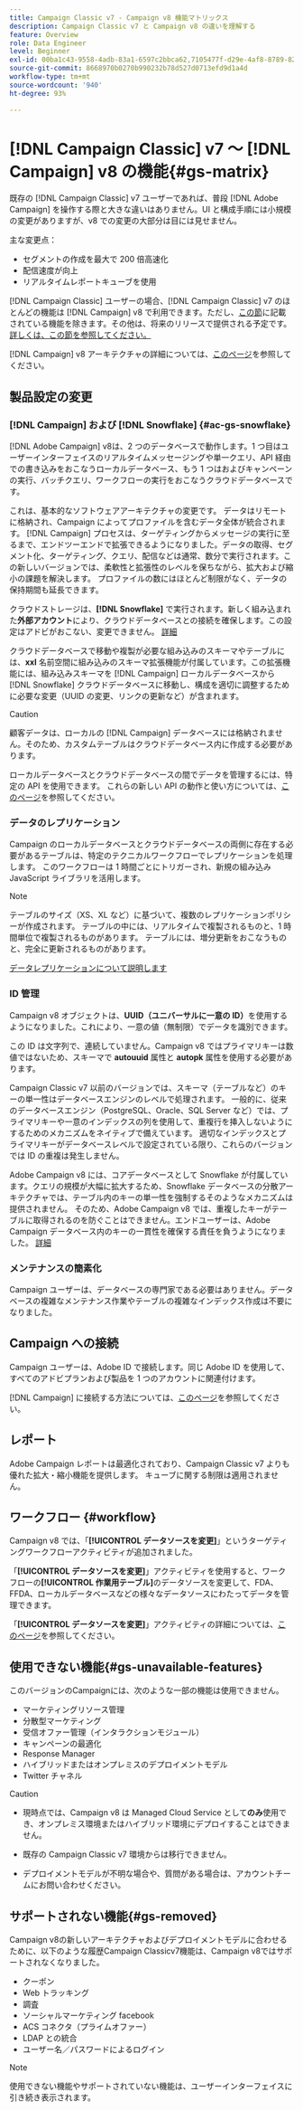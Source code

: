 ```yaml
---
title: Campaign Classic v7 - Campaign v8 機能マトリックス
description: Campaign Classic v7 と Campaign v8 の違いを理解する
feature: Overview
role: Data Engineer
level: Beginner
exl-id: 00ba1c43-9558-4adb-83a1-6597c2bbca62,7105477f-d29e-4af8-8789-82b4459761b0
source-git-commit: 8668970b0270b990232b78d527d0713efd9d1a4d
workflow-type: tm+mt
source-wordcount: '940'
ht-degree: 93%

---
```


# [!DNL Campaign Classic] v7 ～ [!DNL Campaign] v8 の機能{#gs-matrix}

既存の [!DNL Campaign Classic] v7 ユーザーであれば、普段 [!DNL Adobe Campaign] を操作する際と大きな違いはありません。UI と構成手順には小規模の変更がありますが、v8 での変更の大部分は目には見せません。

主な変更点：

* セグメントの作成を最大で 200 倍高速化
* 配信速度が向上
* リアルタイムレポートキューブを使用

[!DNL Campaign Classic] ユーザーの場合、[!DNL Campaign Classic] v7 のほとんどの機能は [!DNL Campaign] v8 で利用できます。ただし、[この節](#gs-removed)に記載されている機能を除きます。その他は、将来のリリースで提供される予定です。[詳しくは、この節を参照してください。](#gs-unavailable-features)

[!DNL Campaign] v8 アーキテクチャの詳細については、[このページ](../dev/architecture.md)を参照してください。

## 製品設定の変更

### [!DNL Campaign] および [!DNL Snowflake] {#ac-gs-snowflake}

[!DNL Adobe Campaign] v8は、2 つのデータベースで動作します。1 つ目はユーザーインターフェイスのリアルタイムメッセージングや単一クエリ、API 経由での書き込みをおこなうローカルデータベース、もう 1 つはおよびキャンペーンの実行、バッチクエリ、ワークフローの実行をおこなうクラウドデータベースです。

これは、基本的なソフトウェアアーキテクチャの変更です。 データはリモートに格納され、Campaign によってプロファイルを含むデータ全体が統合されます。 [!DNL Campaign] プロセスは、ターゲティングからメッセージの実行に至るまで、エンドツーエンドで拡張できるようになりました。データの取得、セグメント化、ターゲティング、クエリ、配信などは通常、数分で実行されます。この新しいバージョンでは、柔軟性と拡張性のレベルを保ちながら、拡大および縮小の課題を解決します。 プロファイルの数にはほとんど制限がなく、データの保持期間も延長できます。

クラウドストレージは、**[!DNL Snowflake]** で実行されます。新しく組み込まれた&#x200B;**外部アカウント**&#x200B;により、クラウドデータベースとの接続を確保します。この設定はアドビがおこない、変更できません。 [詳細](../config/external-accounts.md)

クラウドデータベースで移動や複製が必要な組み込みのスキーマやテーブルには、**xxl** 名前空間に組み込みのスキーマ拡張機能が付属しています。この拡張機能には、組み込みスキーマを [!DNL Campaign] ローカルデータベースから [!DNL Snowflake] クラウドデータベースに移動し、構成を適切に調整するために必要な変更（UUID の変更、リンクの更新など）が含まれます。

>[!CAUTION]
>
> 顧客データは、ローカルの [!DNL Campaign] データベースには格納されません。そのため、カスタムテーブルはクラウドデータベース内に作成する必要があります。

ローカルデータベースとクラウドデータベースの間でデータを管理するには、特定の API を使用できます。 これらの新しい API の動作と使い方については、[このページ](../dev/new-apis.md)を参照してください。

### データのレプリケーション

Campaign のローカルデータベースとクラウドデータベースの両側に存在する必要があるテーブルは、特定のテクニカルワークフローでレプリケーションを処理します。 このワークフローは 1 時間ごとにトリガーされ、新規の組み込み JavaScript ライブラリを活用します。

>[!NOTE]
>
> テーブルのサイズ（XS、XL など）に基づいて、複数のレプリケーションポリシーが作成されます。
> テーブルの中には、リアルタイムで複製されるものと、1 時間単位で複製されるものがあります。 テーブルには、増分更新をおこなうものと、完全に更新されるものがあります。

[データレプリケーションについて説明します](../config/replication.md)

### ID 管理

Campaign v8 オブジェクトは、**UUID（ユニバーサルに一意の ID）**&#x200B;を使用するようになりました。これにより、一意の値（無制限）でデータを識別できます。

この ID は文字列で、連続していません。Campaign v8 ではプライマリキーは数値ではないため、スキーマで **autouuid** 属性と **autopk** 属性を使用する必要があります。

Campaign Classic v7 以前のバージョンでは、スキーマ（テーブルなど）のキーの単一性はデータベースエンジンのレベルで処理されます。 一般的に、従来のデータベースエンジン（PostgreSQL、Oracle、SQL Server など）では、プライマリキーや一意のインデックスの列を使用して、重複行を挿入しないようにするためのメカニズムをネイティブで備えています。 適切なインデックスとプライマリキーがデータベースレベルで設定されている限り、これらのバージョンでは ID の重複は発生しません。

Adobe Campaign v8 には、コアデータベースとして Snowflake が付属しています。クエリの規模が大幅に拡大するため、Snowflake データベースの分散アーキテクチャでは、テーブル内のキーの単一性を強制するそのようなメカニズムは提供されません。 そのため、Adobe Campaign v8 では、重複したキーがテーブルに取得されるのを防ぐことはできません。エンドユーザーは、Adobe Campaign データベース内のキーの一貫性を確保する責任を負うようになりました。 [詳細](../dev/keys.md)

### メンテナンスの簡素化

Campaign ユーザーは、データベースの専門家である必要はありません。データベースの複雑なメンテナンス作業やテーブルの複雑なインデックス作成は不要になりました。

## Campaign への接続

Campaign ユーザーは、Adobe ID で接続します。同じ Adobe ID を使用して、すべてのアドビプランおよび製品を 1 つのアカウントに関連付けます。

[!DNL Campaign] に接続する方法については、[このページ](connect.md)を参照してください。

## レポート

Adobe Campaign レポートは最適化されており、Campaign Classic v7 よりも優れた拡大・縮小機能を提供します。 キューブに関する制限は適用されません。

## ワークフロー {#workflow}

Campaign v8 では、「**[!UICONTROL データソースを変更]**」というターゲティングワークフローアクティビティが追加されました。

「**[!UICONTROL データソースを変更]**」アクティビティを使用すると、ワークフローの&#x200B;**[!UICONTROL 作業用テーブル]**&#x200B;のデータソースを変更して、FDA、FFDA、ローカルデータベースなどの様々なデータソースにわたってデータを管理できます。

「**[!UICONTROL データソースを変更]**」アクティビティの詳細については、[このページ](../config/workflows.md#change-data-source-activity)を参照してください。

## 使用できない機能{#gs-unavailable-features}

このバージョンのCampaignには、次のような一部の機能は使用できません。

* マーケティングリソース管理
* 分散型マーケティング
* 受信オファー管理（インタラクションモジュール）
* キャンペーンの最適化
* Response Manager
* ハイブリッドまたはオンプレミスのデプロイメントモデル
* Twitter チャネル

>[!CAUTION]
>
>* 現時点では、Campaign v8 は Managed Cloud Service として&#x200B;**のみ**&#x200B;使用でき、オンプレミス環境またはハイブリッド環境にデプロイすることはできません。
>
>* 既存の Campaign Classic v7 環境からは移行できません。
>
>* デプロイメントモデルが不明な場合や、質問がある場合は、アカウントチームにお問い合わせください。


## サポートされない機能{#gs-removed}

Campaign v8の新しいアーキテクチャおよびデプロイメントモデルに合わせるために、以下のような履歴Campaign Classicv7機能は、Campaign v8ではサポートされなくなりました。

* クーポン
* Web トラッキング
* 調査
* ソーシャルマーケティング facebook
* ACS コネクタ（プライムオファー）
* LDAP との統合
* ユーザー名／パスワードによるログイン

>[!NOTE]
>
>使用できない機能やサポートされていない機能は、ユーザーインターフェイスに引き続き表示されます。